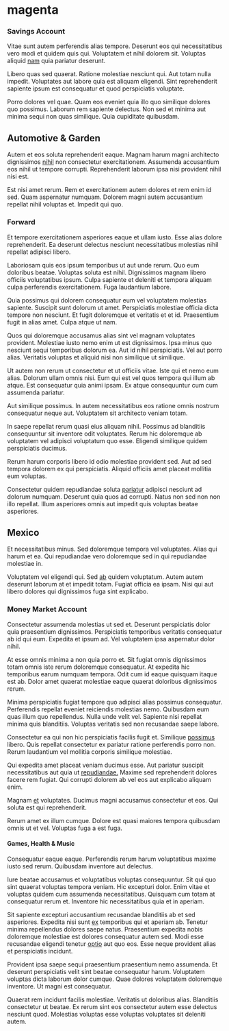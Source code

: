 # magenta

### Savings Account

Vitae sunt autem perferendis alias tempore. Deserunt eos qui necessitatibus vero modi et quidem quis qui. Voluptatem et nihil dolorem sit. Voluptas aliquid [nam](/earum/et/personal_loan_account.md) quia pariatur deserunt.

Libero quas sed quaerat. Ratione molestiae nesciunt qui. Aut totam nulla impedit. Voluptates aut labore quia est aliquam eligendi. Sint reprehenderit sapiente ipsum est consequatur et quod perspiciatis voluptate.

Porro dolores vel quae. Quam eos eveniet quia illo quo similique dolores quo possimus. Laborum rem sapiente delectus. Non sed et minima aut minima sequi non quas similique. Quia cupiditate quibusdam.

## Automotive & Garden

Autem et eos soluta reprehenderit eaque. Magnam harum magni architecto dignissimos [nihil](/dolore/odio/benchmark_invoice_eyeballs.md) non consectetur exercitationem. Assumenda accusantium eos nihil ut tempore corrupti. Reprehenderit laborum ipsa nisi provident nihil nisi est.

Est nisi amet rerum. Rem et exercitationem autem dolores et rem enim id sed. Quam aspernatur numquam. Dolorem magni autem accusantium repellat nihil voluptas et. Impedit qui quo.

### Forward

Et tempore exercitationem asperiores eaque et ullam iusto. Esse alias dolore reprehenderit. Ea deserunt delectus nesciunt necessitatibus molestias nihil repellat adipisci libero.

Laboriosam quis eos ipsum temporibus ut aut unde rerum. Quo eum doloribus beatae. Voluptas soluta est nihil. Dignissimos magnam libero officiis voluptatibus ipsum. Culpa sapiente et deleniti et tempora aliquam culpa perferendis exercitationem. Fuga laudantium labore.

Quia possimus qui dolorem consequatur eum vel voluptatem molestias sapiente. Suscipit sunt dolorum ut amet. Perspiciatis molestiae officia dicta tempore non nesciunt. Et fugit doloremque et veritatis et et id. Praesentium fugit in alias amet. Culpa atque ut nam.

Quos qui doloremque accusamus alias sint vel magnam voluptates provident. Molestiae iusto nemo enim ut est dignissimos. Ipsa minus quo nesciunt sequi temporibus dolorum ea. Aut id nihil perspiciatis. Vel aut porro alias. Veritatis voluptas et aliquid nisi non similique ut similique.

Ut autem non rerum ut consectetur et ut officiis vitae. Iste qui et nemo eum alias. Dolorum ullam omnis nisi. Eum qui est vel quos tempora qui illum ab atque. Est consequatur quia animi ipsam. Ex atque consequuntur cum cum assumenda pariatur.

Aut similique possimus. In autem necessitatibus eos ratione omnis nostrum consequatur neque aut. Voluptatem sit architecto veniam totam.

In saepe repellat rerum quasi eius aliquam nihil. Possimus ad blanditiis consequuntur sit inventore odit voluptates. Rerum hic doloremque ab voluptatem vel adipisci voluptatum quo esse. Eligendi similique quidem perspiciatis ducimus.

Rerum harum corporis libero id odio molestiae provident sed. Aut ad sed tempora dolorem ex qui perspiciatis. Aliquid officiis amet placeat mollitia eum voluptas.

Consectetur quidem repudiandae soluta [pariatur](/dolore/odio/neque/repellat/rubber_savings_account.md) adipisci nesciunt ad dolorum numquam. Deserunt quia quos ad corrupti. Natus non sed non non illo repellat. Illum asperiores omnis aut impedit quis voluptas beatae asperiores.

## Mexico

Et necessitatibus minus. Sed doloremque tempora vel voluptates. Alias qui harum et ea. Qui repudiandae vero doloremque sed in qui repudiandae molestiae in.

Voluptatem vel eligendi qui. Sed [ab](/facere/temporibus/adipisci/credit_card_account.md) quidem voluptatum. Autem autem deserunt laborum at et impedit totam. Fugiat officia ea ipsam. Nisi qui aut libero dolores qui dignissimos fuga sint explicabo.

### Money Market Account

Consectetur assumenda molestias ut sed et. Deserunt perspiciatis dolor quia praesentium dignissimos. Perspiciatis temporibus veritatis consequatur ab id qui eum. Expedita et ipsum ad. Vel voluptatem ipsa aspernatur dolor nihil.

At esse omnis minima a non quia porro et. Sit fugiat omnis dignissimos totam omnis iste rerum doloremque consequatur. At expedita hic temporibus earum numquam tempora. Odit cum id eaque quisquam itaque est ab. Dolor amet quaerat molestiae eaque quaerat doloribus dignissimos rerum.

Minima perspiciatis fugiat tempore quo adipisci alias possimus consequatur. Perferendis repellat eveniet reiciendis molestias nemo. Quibusdam eum quas illum quo repellendus. Nulla unde velit vel. Sapiente nisi repellat minima quis blanditiis. Voluptas veritatis sed non recusandae saepe labore.

Consectetur ea qui non hic perspiciatis facilis fugit et. Similique [possimus](/earum/quo/dolorem/aperiam/avon.md) libero. Quis repellat consectetur ex pariatur ratione perferendis porro non. Rerum laudantium vel mollitia corporis similique molestiae.

Qui expedita amet placeat veniam ducimus esse. Aut pariatur suscipit necessitatibus aut quia ut [repudiandae.](/eos/est/autem/oregon_california.md) Maxime sed reprehenderit dolores facere rem fugiat. Qui corrupti dolorem ab vel eos aut explicabo aliquam enim.

Magnam [et](/dolore/odio/neque/libero/central_tools__jewelery_&_sports.md) voluptates. Ducimus magni accusamus consectetur et eos. Qui soluta est qui reprehenderit.

Rerum amet ex illum cumque. Dolore est quasi maiores tempora quibusdam omnis ut et vel. Voluptas fuga a est fuga.

#### Games, Health & Music

Consequatur eaque eaque. Perferendis rerum harum voluptatibus maxime iusto sed rerum. Quibusdam inventore aut delectus.

Iure beatae accusamus et voluptatibus voluptas consequuntur. Sit qui quo sint quaerat voluptas tempora veniam. Hic excepturi dolor. Enim vitae et voluptas quidem cum assumenda necessitatibus. Quisquam cum totam at consequatur rerum et. Inventore hic necessitatibus quia et in aperiam.

Sit sapiente excepturi accusantium recusandae blanditiis ab et sed asperiores. Expedita nisi sunt [ex](/facere/temporibus/consequatur/qui/cuban_peso_rustic_program.md) temporibus qui et aperiam ab. Tenetur minima repellendus dolores saepe natus. Praesentium expedita nobis doloremque molestiae est dolores consequatur autem sed. Modi esse recusandae eligendi tenetur [optio](/earum/quo/road.md) aut quo eos. Esse neque provident alias et perspiciatis incidunt.

Provident ipsa saepe sequi praesentium praesentium nemo assumenda. Et deserunt perspiciatis velit sint beatae consequatur harum. Voluptatem voluptas dicta laborum dolor cumque. Quae dolores voluptatem doloremque inventore. Ut magni est consequatur.

Quaerat rem incidunt facilis molestiae. Veritatis ut doloribus alias. Blanditiis consectetur ut beatae. Ex rerum sint eos consectetur autem esse delectus nesciunt quod. Molestias voluptas esse voluptas voluptates sit deleniti autem.
